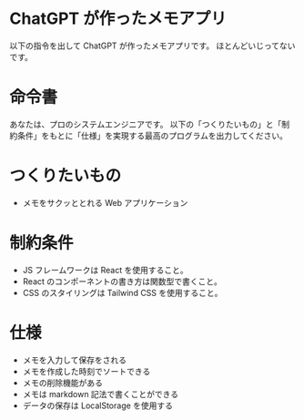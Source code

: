 # ChatGPT が作ったメモアプリ

以下の指令を出して ChatGPT が作ったメモアプリです。
ほとんどいじってないです。

# 命令書

あなたは、プロのシステムエンジニアです。
以下の「つくりたいもの」と「制約条件」をもとに「仕様」を実現する最高のプログラムを出力してください。

# つくりたいもの

- メモをサクッととれる Web アプリケーション

# 制約条件

- JS フレームワークは React を使用すること。
- React のコンポーネントの書き方は関数型で書くこと。
- CSS のスタイリングは Tailwind CSS を使用すること。

# 仕様

- メモを入力して保存をされる
- メモを作成した時刻でソートできる
- メモの削除機能がある
- メモは markdown 記法で書くことができる
- データの保存は LocalStorage を使用する
